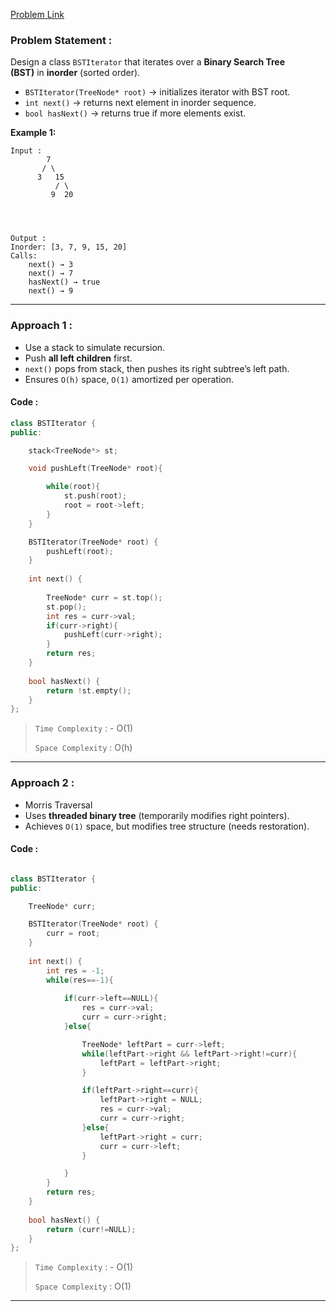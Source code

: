 [Problem Link](https://leetcode.com/problems/binary-search-tree-iterator/description/)
### Problem Statement : 

Design a class `BSTIterator` that iterates over a **Binary Search Tree (BST)** in **inorder** (sorted order).

- `BSTIterator(TreeNode* root)` → initializes iterator with BST root.
- `int next()` → returns next element in inorder sequence.
- `bool hasNext()` → returns true if more elements exist.

**Example 1:**


```
Input : 
        7
       / \
      3   15
          / \
         9  20




Output : 
Inorder: [3, 7, 9, 15, 20]
Calls:
	next() → 3
	next() → 7
	hasNext() → true
	next() → 9

```

---
###  Approach 1 :

- Use a stack to simulate recursion.
- Push **all left children** first.
- `next()` pops from stack, then pushes its right subtree’s left path.
- Ensures `O(h)` space, `O(1)` amortized per operation.

#### Code :

``` cpp
class BSTIterator {
public:

    stack<TreeNode*> st;

    void pushLeft(TreeNode* root){

        while(root){
            st.push(root);
            root = root->left;
        }
    }

    BSTIterator(TreeNode* root) {
        pushLeft(root);
    }
    
    int next() {
        
        TreeNode* curr = st.top();
        st.pop();
        int res = curr->val;
        if(curr->right){
            pushLeft(curr->right);
        }
        return res;
    }
    
    bool hasNext() {
        return !st.empty();
    }
};
```

> `Time Complexity` : - O(1)
> 
> `Space Complexity` : O(h)

---

###  Approach 2 :

- Morris Traversal
- Uses **threaded binary tree** (temporarily modifies right pointers).
- Achieves `O(1)` space, but modifies tree structure (needs restoration).
    
#### Code :

```cpp

class BSTIterator {
public:

    TreeNode* curr;

    BSTIterator(TreeNode* root) {
        curr = root;
    }
    
    int next() {
        int res = -1;
        while(res==-1){
            
            if(curr->left==NULL){
                res = curr->val;
                curr = curr->right;
            }else{

                TreeNode* leftPart = curr->left;
                while(leftPart->right && leftPart->right!=curr){
                    leftPart = leftPart->right;
                }

                if(leftPart->right==curr){
                    leftPart->right = NULL;
                    res = curr->val;
                    curr = curr->right;
                }else{
                    leftPart->right = curr;
                    curr = curr->left;
                }

            }
        }
        return res;
    }
    
    bool hasNext() {
        return (curr!=NULL);
    }
};

```


> `Time Complexity` : - O(1)
> 
> `Space Complexity` : O(1)

---

